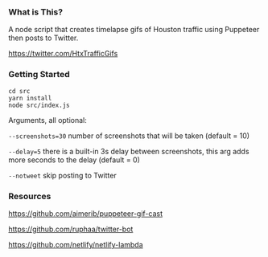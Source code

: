 ### What is This?

A node script that creates timelapse gifs of Houston traffic using Puppeteer then posts to Twitter.

https://twitter.com/HtxTrafficGifs

### Getting Started

```
cd src
yarn install
node src/index.js
```

Arguments, all optional:

`--screenshots=30` number of screenshots that will be taken (default = 10)

`--delay=5` there is a built-in 3s delay between screenshots, this arg adds more seconds to the delay (default = 0)

`--notweet` skip posting to Twitter

### Resources
https://github.com/aimerib/puppeteer-gif-cast

https://github.com/ruphaa/twitter-bot

https://github.com/netlify/netlify-lambda
